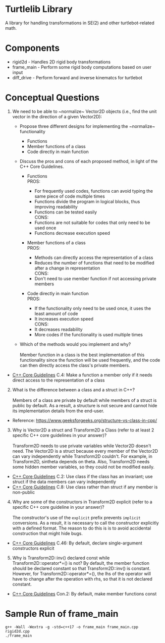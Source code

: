 # Turtlelib Library
A library for handling transformations in SE(2) and other turtlebot-related math.

# Components
- rigid2d - Handles 2D rigid body transformations
- frame_main - Perform some rigid body computations based on user input
- diff_drive - Perform forward and inverse kinematcs for turtlebot

# Conceptual Questions
1. We need to be able to ~normalize~ Vector2D objects (i.e., find the unit vector in the direction of a given Vector2D):
   - Propose three different designs for implementing the ~normalize~ functionality
   
      * Functions
      * Member functions of a class
      * Code directly in main function

   - Discuss the pros and cons of each proposed method, in light of the C++ Core Guidelines.
      * Functions<br>
      PROS:
         * For frequently used codes, functions can avoid typing the same piece of code multiple times
         * Functions divide the program in logical blocks, thus improving readability
         * Functions can be tested easily <br>
      CONS:
         * Functions are not suitable for codes that only need to be used once
         * Functions decrease execution speed <br>

      * Member functions of a class<br>
      PROS:
         * Methods can directly access the representation of a class
         * Reduces the number of functions that need to be modified after a change in representation<br>
      CONS:
         * Don't need to use member function if not accessing private members
      * Code directly in main function<br>
      PROS:
         * If the functionality only need to be used once, it uses the least amount of code
         * It increases execution speed <br>
      CONS:
         * It decreases readability
         * More codes if the functionality is used multiple times
      

   - Which of the methods would you implement and why? <br><br>
   Member function in a class is the best implementation of this functionality since the function will be used frequently, and the code can then directly access the class's private members.

* [C++ Core Guidelines](https://isocpp.github.io/CppCoreGuidelines/CppCoreGuidelines#S-class) C.4: Make a function a member only if it needs direct access to the representation of a class

2. What is the difference between a class and a struct in C++?<br><br>
Members of a class are private by default while members of a struct is public by default. As a result, a structure is not secure and cannot hide its implementation details from the end-user.

* Reference: https://www.geeksforgeeks.org/structure-vs-class-in-cpp/


3. Why is Vector2D a struct and Transform2D a Class (refer to at least 2 specific C++ core guidelines in your answer)?<br><br>
Transform2D needs to use private variables while Vector2D doesn't need.
The Vector2D is a struct because every member of the Vector2D can vary independently while Transform2D couldn't. For example, in Transform2D, sintheta depends on theta. Also, Transform2D needs some hidden member variables, so they could not be modified easily. 
* [C++ Core Guidelines](https://isocpp.github.io/CppCoreGuidelines/CppCoreGuidelines#Rc-org) C.2: Use class if the class has an invariant; use struct if the data members can vary independently
* [C++ Core Guidelines](https://isocpp.github.io/CppCoreGuidelines/CppCoreGuidelines#Rc-org) C.8: Use class rather than struct if any member is non-public 
4. Why are some of the constructors in Transform2D explicit (refer to a specific C++ core guideline in your answer)?<br><br>
The constructor's use of the `explicit` prefix prevents `implicit` conversions. As a result, it is necessary to call the constructor explicitly with a defined format. The reason to do this is is to avoid accidental construction that might hide bugs.<br>
* [C++ Core Guidelines](https://isocpp.github.io/CppCoreGuidelines/CppCoreGuidelines#Rc-explicit) C.46: By default, declare single-argument constructors explicit

5. Why is Transform2D::inv() declared const while Transform2D::operator*=() is not?
By default, the member function should be declared constant so that Transform2D::inv() is constant. However, for Transform2D::operator*=(), the lhs of the operator will have to change after the operation with rhs, so that it is not declared constant. 

* [C++ Core Guidelines](https://isocpp.github.io/CppCoreGuidelines/CppCoreGuidelines#con-constants-and-immutability) Con.2: By default, make member functions const

# Sample Run of frame_main
```
g++ -Wall -Wextra -g -std=c++17 -o frame_main frame_main.cpp rigid2d.cpp
./frame_main
```